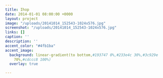 ```yaml
---
title: Ihop
date: 2014-01-01 08:00:00 +0000
layout: project
image: "/uploads/20141014_152543-1024x576.jpg"
screenshot: "/uploads/20141014_152543-1024x576.jpg"
links: []
caption: ''
description: ''
accent_color: "#4fb1ba"
accent_image:
  background: linear-gradient(to bottom,#193747 0%,#233e4c 30%,#3c929e 50%,#d5d5d4
    70%,#cdccc8 100%)
  overlay: true

---
```

